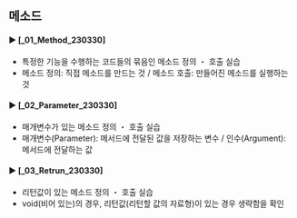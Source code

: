 ####
## 메소드
####
#### ► [_01_Method_230330]
- 특정한 기능을 수행하는 코드들의 묶음인 메소드 정의 ・ 호출 실습
- 메소드 정의: 직접 메소드를 만드는 것 / 메소드 호출: 만들어진 메소드를 실행하는 것
####
#### ► [_02_Parameter_230330]
- 매개변수가 있는 메소드 정의 ・ 호출 실습
- 매개변수(Parameter): 메서드에 전달된 값을 저장하는 변수 / 인수(Argument): 메서드에 전달하는 값
####
#### ► [_03_Retrun_230330]
- 리턴값이 있는 메소드 정의 ・ 호출 실습
- void(비어 있는)의 경우, 리턴값(리턴할 값의 자료형)이 있는 경우 생략함을 확인
####
